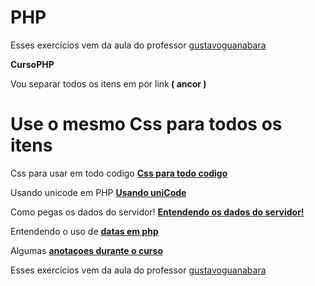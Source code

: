 # PHP
Esses exercícios vem da aula do professor <a href="https://github.com/gustavoguanabara">gustavoguanabara</a>

<p><strong>CursoPHP</strong></p>
<p>Vou separar todos os itens em por link<strong> ( ancor )</strong></p>
<h1>Use o mesmo Css para todos os itens</h1>

<p>Css para usar em todo codigo <strong><a href="https://github.com/AlexseySilva/PHP/blob/main/style.css">Css para todo codigo</strong></a></p>

<p>Usando unicode em PHP <a href="https://github.com/AlexseySilva/PHP/blob/main/unicode.php"><strong>Usando uniCode</strong></a></p>

<p>Como pegas os dados do servidor! <strong><a href="https://github.com/AlexseySilva/PHP/blob/main/index.php">Entendendo os dados do servidor!</strong></a></p>

<p>Entendendo o uso de <strong><a href="https://github.com/AlexseySilva/PHP/blob/main/time.php">datas em php</strong></a></p>

<p>Algumas <strong><a href="https://github.com/AlexseySilva/PHP/blob/main/relembrar.php">anotaçoes durante o curso</strong></a></p>

  
  
  
  













Esses exercícios vem da aula do professor <a href="https://github.com/gustavoguanabara">gustavoguanabara</a>
